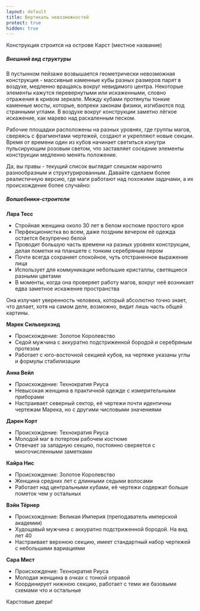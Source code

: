 ```yaml
---
layout: default
title: Вертикаль невозможностей
protect: true
hidden: true
---
```


Конструкция строится на острове Карст (местное название)

##### Внешний вид структуры

В пустынном пейзаже возвышается геометрически невозможная конструкция - массивные каменные кубы разных размеров парят в воздухе, медленно вращаясь вокруг невидимого центра. Некоторые элементы кажутся перевернутыми или искаженными, словно отражения в кривом зеркале. Между кубами протянуты тонкие каменные мосты, которые, вопреки законам физики, изгибаются под странными углами. В воздухе вокруг конструкции заметно лёгкое искажение, как марево над раскаленным песком.

Рабочие площадки расположены на разных уровнях, где группы магов, сверяясь с фрагментами чертежей, создают и укрепляют новые секции. Время от времени один из кубов начинает светиться изнутри пульсирующим розовым светом, что заставляет соседние элементы конструкции медленно менять положение.

Да, вы правы - текущий список выглядит слишком нарочито разнообразным и структурированным. Давайте сделаем более реалистичную версию, где маги работают над похожими задачами, а их происхождение более случайно:

##### Волшебники-строители

**Лара Тесс**
- Стройная женщина около 30 лет в белом костюме простого кроя
- Перфекционистка во всем, даже поздним вечером её одежда остается безупречно белой
- Проводит большую часть времени на разных уровнях конструкции, делая пометки на планшете с тонким серебряным пером
- Почти всегда сохраняет спокойное, чуть отстраненное выражение лица
- Использует для коммуникации небольшие кристаллы, светящиеся разными цветами
- В моменты, когда она проверяет работу магов, вокруг неё возникает едва заметное искажение пространства

Она излучает уверенность человека, который абсолютно точно знает, что делает, хотя на самом деле, возможно, видит лишь часть общей картины.

**Марек Сильверхэнд**
- Происхождение: Золотое Королевство
- Седой мужчина с аккуратно подстриженной бородой и серебряным протезом
- Работает с юго-восточной секцией кубов, на чертеже указаны углы и формулы стабилизации

**Анна Вейл**
- Происхождение: Технократия Риуса
- Невысокая женщина в практичной одежде с измерительными приборами
- Настраивает северный сектор, её чертежи почти идентичны чертежам Марека, но с другими числовыми значениями

**Дарен Корт**
- Происхождение: Технократия Риуса
- Молодой маг в потертом рабочем костюме
- Отвечает за западную секцию, постоянно сверяется с многочисленными заметками

**Кайра Нис**
- Происхождение: Золотое Королевство
- Женщина средних лет с длинными седыми волосами
- Работает над центральными кубами, её чертежи содержат больше пометок чем у остальных

**Вэйн Тёрнер**
- Происхождение: Великая Империя (преподаватель имперской академии)
- Худощавый мужчина с аккуратно подстриженной бородой. На вид лет 40
- Настраивает верхнюю секцию, имеет стандартный набор чертежей с небольшими вариациями

**Сара Мист**
- Происхождение: Технократия Риуса
- Молодая женщина в очках с тонкой оправой
- Координирует нижнюю секцию, работает с теми же базовыми схемами что и остальные


Карстовые двери!
